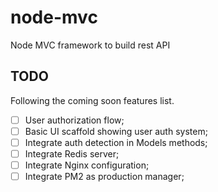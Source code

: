 # node-mvc

Node MVC framework to build rest API

## TODO

Following the coming soon features list.

- [ ] User authorization flow;
- [ ] Basic UI scaffold showing user auth system;
- [ ] Integrate auth detection in Models methods;
- [ ] Integrate Redis server;
- [ ] Integrate Nginx configuration;
- [ ] Integrate PM2 as production manager;
